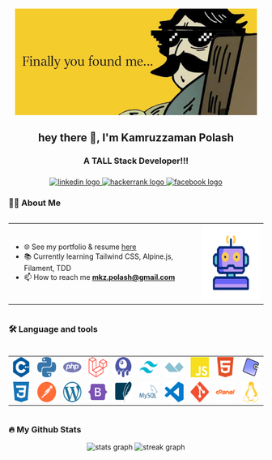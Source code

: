 ###
<div align="center">
  <img height="210" src="https://github.com/Pola5h/Pola5h/blob/main/assets/hi.jpg" title="Hello Bro!!!"/>
</div>
<h2 align="center">hey there 👋, I'm Kamruzzaman Polash</h2>

###

<h3 align="center">A TALL Stack Developer!!!</h3>

###

<div align="center">
  <a href="https://www.linkedin.com/in/Pola5h/" target="_blank">
    <img src="https://img.shields.io/static/v1?message=LinkedIn&logo=linkedin&label=&color=0077B5&logoColor=white&labelColor=&style=for-the-badge" height="25" alt="linkedin logo"  />
  </a>
  <a href="https://www.hackerrank.com/profile/kzaman3055" target="_blank">
    <img src="https://img.shields.io/static/v1?message=HackerRank&logo=hackerrank&label=&color=2EC866&logoColor=white&labelColor=&style=for-the-badge" height="25" alt="hackerrank logo"  />
  </a>
  <a href="https://www.facebook.com/p0la5h/" target="_blank">
  <img src="https://img.shields.io/static/v1?message=Facebook&logo=facebook&label=&color=1877F2&logoColor=white&labelColor=&style=for-the-badge" height="25" alt="facebook logo"  />
  </a>

</div>

###
<h3 align="left">👩‍💻  About Me</h3>
<div align="center" style="display: flex; flex-direction: column; align-items: center; justify-content: center;">
    <table>
        <tr>
            <td> 
                  <ul> 
                    <li>🌐 See my portfolio & resume <a href="https://Pola5h.github.io/" target="_blank">here</a></li>
                        <li>📚 Currently learning Tailwind CSS, Alpine.js, Filament, TDD</li>
                        <li>📫 How to reach me <strong><a href="mailto:mkz.polash@gmail.com">mkz.polash@gmail.com</a></strong></li>
                    </ul>
            </td>
            <td>  <img height="150"  src="https://github.com/Pola5h/Pola5h/blob/main/assets/xd.gif" title="XD"/></td>
        </tr>
    </table>
</div>

###

<h3 align="left">🛠 Language and tools</h3>

###
<div align="center" style="display: flex; flex-direction: column; align-items: center; justify-content: center;">
    <table>
        <!-- Row 1 -->
        <tr>
            <td><img src="https://github.com/Pola5h/Pola5h/blob/main/assets/2.svg" title="C++ Language" height="40" /></td>
            <td><img src="https://github.com/Pola5h/Pola5h/blob/main/assets/3.svg" title="Python Language" height="40" /></td>
            <td><img src="https://github.com/Pola5h/Pola5h/blob/main/assets/4.svg" title="PHP Language" height="40" /></td>
            <td><img src="https://github.com/Pola5h/Pola5h/blob/main/assets/5.svg" title="Laravel Framework" height="40" /></td>
            <td><img src="https://github.com/Pola5h/Pola5h/blob/main/assets/6.svg" title="Livewire" height="40" /></td>
            <td><img src="https://github.com/Pola5h/Pola5h/blob/main/assets/7.svg" title="Tailwind CSS" height="40" /></td>
            <td><img src="https://github.com/Pola5h/Pola5h/blob/main/assets/8.svg" title="Alpine.js" height="40" /></td>
            <td><img src="https://github.com/Pola5h/Pola5h/blob/main/assets/9.svg" title="JavaScript" height="40" /></td>
            <td><img src="https://github.com/Pola5h/Pola5h/blob/main/assets/10.svg" title="HTML5" height="40" /></td>
            <td><img src="https://github.com/Pola5h/Pola5h/blob/main/assets/21.svg" title="PHPUnit Test" height="40" /></td>
        </tr>
        <!-- Row 2 -->
        <tr>
            <td><img src="https://github.com/Pola5h/Pola5h/blob/main/assets/11.svg" title="CSS3" height="40" /></td>
            <td><img src="https://github.com/Pola5h/Pola5h/blob/main/assets/12.svg" title="PostMan" height="40" /></td>
            <td><img src="https://github.com/Pola5h/Pola5h/blob/main/assets/13.svg" title="WordPress" height="40" /></td>
            <td><img src="https://github.com/Pola5h/Pola5h/blob/main/assets/14.svg" title="Bootstrap" height="40" /></td>
            <td><img src="https://github.com/Pola5h/Pola5h/blob/main/assets/15.svg" title="SQLite" height="40" /></td>
            <td><img src="https://github.com/Pola5h/Pola5h/blob/main/assets/16.svg" title="MySQL" height="40" /></td>
            <td><img src="https://github.com/Pola5h/Pola5h/blob/main/assets/17.svg" title="VS Code" height="40" /></td>
            <td><img src="https://github.com/Pola5h/Pola5h/blob/main/assets/18.svg" title="Git" height="40" /></td>
            <td><img src="https://github.com/Pola5h/Pola5h/blob/main/assets/19.svg" title="cPanel" height="40" /></td>
            <td><img src="https://github.com/Pola5h/Pola5h/blob/main/assets/20.svg" title="Linux" height="40" /></td>
        </tr>
    </table>
</div>

###
<h3 align="left">🔥 My Github Stats </h3>
<div align="center">
  <img src="https://github-readme-stats.vercel.app/api?username=Pola5h&hide_title=false&hide_rank=false&show_icons=true&include_all_commits=true&count_private=true&disable_animations=false&theme=dracula&locale=en&hide_border=false&order=1" height="150" alt="stats graph"  />
  <img src="https://streak-stats.demolab.com?user=Pola5h&locale=en&mode=daily&theme=dracula&hide_border=false&border_radius=5&order=3" height="150" alt="streak graph"  />
</div>
